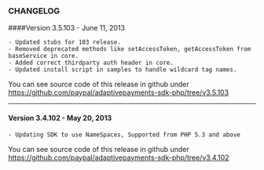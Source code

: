 ### CHANGELOG

####Version 3.5.103 - June 11, 2013

	- Updated stubs for 103 release.
	- Removed deprecated methods like setAccessToken, getAccessToken from baseService in core.
    - Added correct thirdparty auth header in core.
	- Updated install script in samples to handle wildcard tag names. 

You can see source code of this release in github under https://github.com/paypal/adaptivepayments-sdk-php/tree/v3.5.103

--------------------------------------------------------------------------------------------------

#### Version 3.4.102 - May 20, 2013

    - Updating SDK to use NameSpaces, Supported from PHP 5.3 and above
    
You can see source code of this release in github under https://github.com/paypal/adaptivepayments-sdk-php/tree/v3.4.102